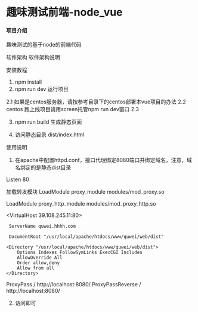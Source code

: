 ﻿# 趣味测试前端-node_vue

#### 项目介绍
趣味测试的基于node的前端代码

软件架构
软件架构说明

安装教程

1. npm install
2. npm run dev  运行项目

2.1 如果是centos服务器，请按参考目录下的centos部署本vue项目的办法
2.2 centos 跑上线项目请用screen托管npm run dev窗口
2.3 

3. npm run build  生成静态页面

4. 访问静态目录 dist/index.html

使用说明

1. 在apache中配置httpd.conf，接口代理绑定8080端口并绑定域名，注意，域名绑定的是静态dist目录

Listen 80

加载转发模块
LoadModule proxy_module modules/mod_proxy.so

LoadModule proxy_http_module modules/mod_proxy_http.so

<VirtualHost 39.108.245.11:80>

     ServerName quwei.hhhh.com

     DocumentRoot "/usr/local/apache/htdocs/www/quwei/web/dist"

    <Directory "/usr/local/apache/htdocs/www/quwei/web/dist">
        Options Indexes FollowSymLinks ExecCGI Includes
        AllowOverride All
        Order allow,deny
        Allow from all
    </Directory>

   ProxyPass / http://localhost:8080/
   ProxyPassReverse / http://localhost:8080/

</VirtualHost>

2. 访问即可
